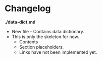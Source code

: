 # Changelog

**./data-dict.md**
* New file - Contains data dictionary.
* This is only the skeleton for now.
	* Contents
	* Section placeholders.
	* Links have not been implemented yet.